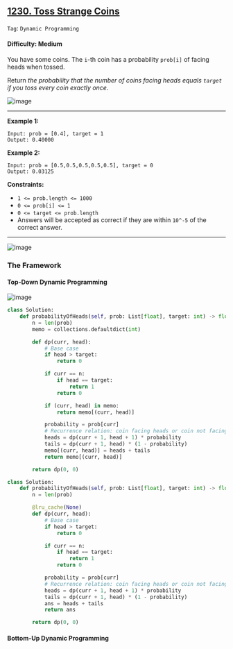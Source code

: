 ## [1230. Toss Strange Coins](https://leetcode.com/problems/toss-strange-coins/)

```Tag```: ```Dynamic Programming```

#### Difficulty: Medium

You have some coins.  The ```i```-th coin has a probability ```prob[i]``` of facing heads when tossed.

Return _the probability that the number of coins facing heads equals ```target``` if you toss every coin exactly once_.

![image](https://github.com/quananhle/Python/assets/35042430/6e57107e-d7ae-4d3f-99af-bb4f799fdc9d)

---

__Example 1:__
```
Input: prob = [0.4], target = 1
Output: 0.40000
```

__Example 2:__
```
Input: prob = [0.5,0.5,0.5,0.5,0.5], target = 0
Output: 0.03125
```

__Constraints:__

- ```1 <= prob.length <= 1000```
- ```0 <= prob[i] <= 1```
- ```0 <= target <= prob.length```
- Answers will be accepted as correct if they are within ```10^-5``` of the correct answer.

---

![image](https://github.com/quananhle/Python/assets/35042430/5228e59b-2dbf-4722-9e28-d392f33ae5df)

### The Framework

#### Top-Down Dynamic Programming

![image](https://github.com/quananhle/Python/assets/35042430/de4e9dcd-76cd-4ea3-beaf-ca1d2fe2caca)

```Python
class Solution:
    def probabilityOfHeads(self, prob: List[float], target: int) -> float:
        n = len(prob)
        memo = collections.defaultdict(int)

        def dp(curr, head):
            # Base case
            if head > target:
                return 0

            if curr == n:
                if head == target:
                    return 1
                return 0

            if (curr, head) in memo:
                return memo[(curr, head)]

            probability = prob[curr]
            # Recurrence relation: coin facing heads or coin not facing heads
            heads = dp(curr + 1, head + 1) * probability 
            tails = dp(curr + 1, head) * (1 - probability)
            memo[(curr, head)] = heads + tails
            return memo[(curr, head)]

        return dp(0, 0)
```

```Python
class Solution:
    def probabilityOfHeads(self, prob: List[float], target: int) -> float:
        n = len(prob)

        @lru_cache(None)
        def dp(curr, head):
            # Base case
            if head > target:
                return 0

            if curr == n:
                if head == target:
                    return 1
                return 0

            probability = prob[curr]
            # Recurrence relation: coin facing heads or coin not facing heads
            heads = dp(curr + 1, head + 1) * probability 
            tails = dp(curr + 1, head) * (1 - probability)
            ans = heads + tails
            return ans

        return dp(0, 0)
```

#### Bottom-Up Dynamic Programming

```Python

```
